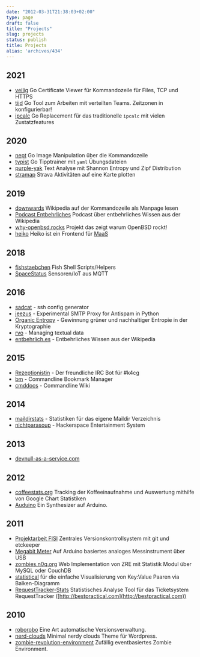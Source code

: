 ```yaml
---
date: "2012-03-31T21:38:03+02:00"
type: page
draft: false
title: "Projects"
slug: projects
status: publish
title: Projects
alias: 'archives/434'
---
```


## 2021

* [veilig](https://github.com/noqqe/veilig) Go Certificate Viewer für
Kommandozeile für Files, TCP und HTTPS
* [tijd](https://github.com/noqqe/tijd) Go Tool zum Arbeiten mit verteilten Teams. Zeitzonen in konfigurierbar!
* [ipcalc](https://github.com/noqqe/ipcalc) Go Replacement für das
traditionelle `ipcalc` mit vielen Zustatzfeatures


## 2020

* [nept](https://github.com/noqqe/nept) Go Image Manipulation über die
Kommandozeile
* [typist](https://github.com/noqqe/typist) Go Tipptrainer mit `yaml`
Übungsdateien
* [purple-yak](https://github.com/noqqe/purple-yak) Text Analyse mit Shannon Entropy und Zipf
Distribution
* [stramap](https://github.com/noqqe/stramap/) Strava Aktivitäten auf eine Karte
  plotten

## 2019

* [downwards](https://pypi.org/project/downwards/) Wikipedia auf der
  Kommandozeile als Manpage lesen
* [Podcast Entbehrliches](https://podcast.entbehrlich.es) Podcast über
  entbehrliches Wissen aus der Wikipedia
* [why-openbsd.rocks](https://why-openbsd.rocks) Projekt das zeigt warum
  OpenBSD rockt!
* [heiko](https://github.com/k4cg/heiko) Heiko ist ein Frontend für [MaaS](https://github.com/k4cg/matomat-service)

## 2018

* [fishstaebchen](https://github.com/noqqe/fishstaebchen) Fish Shell Scripts/Helpers
* [SpaceStatus](https://github.com/k4cg/SpaceStatus) Sensoren/IoT aus MQTT

## 2016

* [sadcat](https://github.com/noqqe/sadcat) - ssh config generator
* [jeezus](https://github.com/noqqe/jeezus) - Experimental SMTP Proxy for Antispam in Python
* [Organic Entropy](https://web.archive.org/web/20201202010519/https://organic-entropy.org/) - Gewinnung grüner und
  nachhaltiger Entropie in der Kryptographie
* [rvo](https://github.com/noqqe/rvo) - Managing textual data
* [entbehrlich.es](https://entbehrlich.es) - Entbehrliches Wissen aus der
  Wikipedia

## 2015

* [Rezeptionistin](https://github.com/k4cg/rezeptionistin) - Der freundliche IRC Bot für #k4cg
* [bm](https://github.com/noqqe/bm) - Commandline Bookmark Manager
* [cmddocs](https://github.com/noqqe/cmddocs) - Commandline Wiki

## 2014
* [maildirstats](https://github.com/noqqe/maildirstats) - Statistiken für das eigene Maildir Verzeichnis
* [nichtparasoup](https://github.com/k4cg/nichtparasoup) - Hackerspace Entertainment System

## 2013

* [devnull-as-a-service.com](http://devnull-as-a-service.com)

## 2012

* [coffeestats.org](http://coffeestats.org) Tracking der Koffeeinaufnahme und
  Auswertung mithilfe von Google Chart Statistiken
* [Auduino](http://noqqe.de/blog/2011/12/21/arduino-ich-bau-mir-einen-synthesizer/)
  Ein Synthesizer auf Arduino.

## 2011

* [Projektarbeit FISI](http://noqqe.de//blog/2011/07/24/abschlussprufung-zentrales-versionskontrollsystem-mit-git-und-etckeeper/)
  Zentrales Versionskontrollsystem mit git und etckeeper
* [Megabit Meter](http://noqqe.de/blog/2011/08/27/arduino-ich-baute-ein-megabitmeter/)
  Auf Arduino basiertes analoges Messinstrument über USB
* [zombies.n0q.org](https://web.archive.org/web/20190413182542/http://zombies.n0q.org/) Web Implementation von ZRE mit Statistik Modul über MySQL oder CouchDB
* [statistical](http://noqqe.de/archives/1611)
  für die einfache Visualisierung von Key:Value Paaren via Balken-Diagramm
* [RequestTracker-Stats](http://github.com/noqqe/RequestTracker-Stats)
  Statistisches Analyse Tool für das Ticketsystem RequestTracker ([http://bestpractical.com](http://bestpractical.com))

## 2010

* [roborobo](http://noqqe.de/archives/977) Eine Art automatische Versionsverwaltung.
* [nerd-clouds](http://noqqe.de/archives/1071) Minimal nerdy clouds Theme für Wordpress.
* [zombie-revolution-environment](http://noqqe.de/archives/1314) Zufällig eventbasiertes Zombie Environment.
